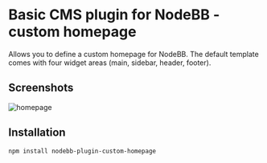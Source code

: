 # Basic CMS plugin for NodeBB - custom homepage

Allows you to define a custom homepage for NodeBB. The default template comes with four widget areas (main, sidebar, header, footer).

## Screenshots

![homepage](http://i.imgur.com/dRnbAsQ.png)

## Installation

    npm install nodebb-plugin-custom-homepage
